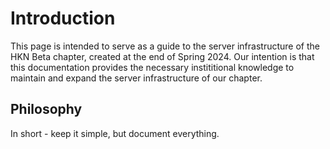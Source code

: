 # Introduction

This page is intended to serve as a guide to the server infrastructure of the HKN Beta chapter, created at the end of Spring 2024.  Our intention is that this documentation provides the necessary instititional knowledge to maintain and expand the server infrastructure of our chapter.

## Philosophy

In short - keep it simple, but document everything.